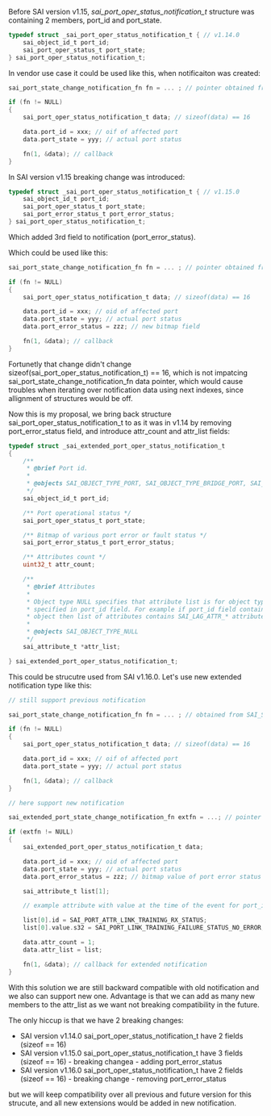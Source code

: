 Before SAI version v1.15, *sai_port_oper_status_notification_t* structure was containing 2 members, port_id and port_state.

```C
typedef struct _sai_port_oper_status_notification_t { // v1.14.0
    sai_object_id_t port_id;
    sai_port_oper_status_t port_state;
} sai_port_oper_status_notification_t;
```

In vendor use case it could be used like this, when notificaiton was created:

```C
sai_port_state_change_notification_fn fn = ... ; // pointer obtained from SAI_SWITCH_ATTR_PORT_STATE_CHANGE_NOTIFY

if (fn != NULL)
{
    sai_port_oper_status_notification_t data; // sizeof(data) == 16

    data.port_id = xxx; // oif of affected port
    data.port_state = yyy; // actual port status

    fn(1, &data); // callback
}
```

In SAI version v1.15 breaking change was introduced:

```C
typedef struct _sai_port_oper_status_notification_t { // v1.15.0
    sai_object_id_t port_id;
    sai_port_oper_status_t port_state;
    sai_port_error_status_t port_error_status;
} sai_port_oper_status_notification_t;
```

Which added 3rd field to notification (port_error_status).

Which could be used like this:

```C
sai_port_state_change_notification_fn fn = ... ; // pointer obtained from SAI_SWITCH_ATTR_PORT_STATE_CHANGE_NOTIFY

if (fn != NULL)
{
    sai_port_oper_status_notification_t data; // sizeof(data) == 16

    data.port_id = xxx; // oid of affected port
    data.port_state = yyy; // actual port status
    data.port_error_status = zzz; // new bitmap field

    fn(1, &data); // callback
}
```

Fortunetly that change didn't change sizeof(sai_port_oper_status_notification_t) == 16, which is not impatcing
sai_port_state_change_notification_fn data pointer, which would cause troubles when iterating over notification
data using next indexes, since allignment of structures would be off.

Now this is my proposal, we bring back structure sai_port_oper_status_notification_t to as it was in v1.14
by removing port_error_status field, and introduce attr_count and attr_list fields:

```C
typedef struct _sai_extended_port_oper_status_notification_t
{
    /**
     * @brief Port id.
     *
     * @objects SAI_OBJECT_TYPE_PORT, SAI_OBJECT_TYPE_BRIDGE_PORT, SAI_OBJECT_TYPE_LAG
     */
    sai_object_id_t port_id;

    /** Port operational status */
    sai_port_oper_status_t port_state;

    /** Bitmap of various port error or fault status */
    sai_port_error_status_t port_error_status;

    /** Attributes count */
    uint32_t attr_count;

    /**
     * @brief Attributes
     *
     * Object type NULL specifies that attribute list is for object type
     * specified in port_id field. For example if port_id field contains LAG
     * object then list of attributes contains SAI_LAG_ATTR_* attributes.
     *
     * @objects SAI_OBJECT_TYPE_NULL
     */
    sai_attribute_t *attr_list;

} sai_extended_port_oper_status_notification_t;
```

This could be strucutre used from SAI v1.16.0.
Let's use new extended notification type like this:

```C
// still support previous notification

sai_port_state_change_notification_fn fn = ... ; // obtained from SAI_SWITCH_ATTR_PORT_STATE_CHANGE_NOTIFY

if (fn != NULL)
{
    sai_port_oper_status_notification_t data; // sizeof(data) == 16

    data.port_id = xxx; // oif of affected port
    data.port_state = yyy; // actual port status

    fn(1, &data); // callback
}

// here support new notification

sai_extended_port_state_change_notification_fn extfn = ...; // pointer obtained from SAI_SWITCH_ATTR_EXTENDED_PORT_STATE_CHANGE_NOTIFY

if (extfn != NULL)
{
    sai_extended_port_oper_status_notification_t data;

    data.port_id = xxx; // oid of affected port
    data.port_state = yyy; // actual port status
    data.port_error_status = zzz; // bitmap value of port error status

    sai_attribute_t list[1];

    // example attribute with value at the time of the event for port_id fired

    list[0].id = SAI_PORT_ATTR_LINK_TRAINING_RX_STATUS;
    list[0].value.s32 = SAI_PORT_LINK_TRAINING_FAILURE_STATUS_NO_ERROR;

    data.attr_count = 1;
    data.attr_list = list;

    fn(1, &data); // callback for extended notification
}
```

With this solution we are still backward compatible with old notification and we also can support new one.
Advantage is that we can add as many new members to the attr_list as we want not breaking compatibility in the
future.

The only hiccup is that we have 2 breaking changes:
* SAI version v1.14.0 sai_port_oper_status_notification_t have 2 fields (sizeof == 16)
* SAI version v1.15.0 sai_port_oper_status_notification_t have 3 fields (sizeof == 16) - breaking changea - adding port_error_status
* SAI version v1.16.0 sai_port_oper_status_notification_t have 2 fields (sizeof == 16) - breaking change - removing port_error_status

but we will keep compatibility over all previous and future version for this strucute, and all new extensions would be added in new notification.
